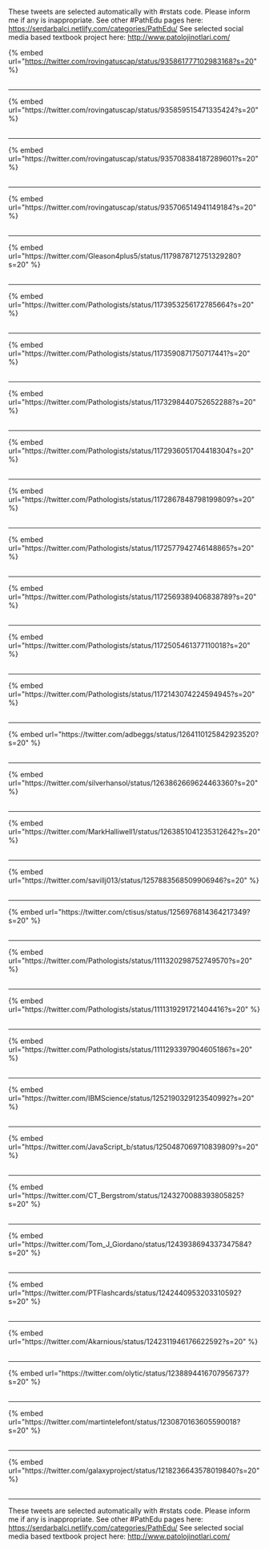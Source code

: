 

These tweets are selected automatically with #rstats code. Please inform me if any is inappropriate.
See other #PathEdu pages here: https://serdarbalci.netlify.com/categories/PathEdu/ 
See selected social media based textbook project here: http://www.patolojinotlari.com/

{% embed url="https://twitter.com/rovingatuscap/status/935861777102983168?s=20" %}<br>
<br>
<hr>
{% embed url="https://twitter.com/rovingatuscap/status/935859515471335424?s=20" %}<br>
<br>
<hr>
{% embed url="https://twitter.com/rovingatuscap/status/935708384187289601?s=20" %}<br>
<br>
<hr>
{% embed url="https://twitter.com/rovingatuscap/status/935706514941149184?s=20" %}<br>
<br>
<hr>
{% embed url="https://twitter.com/Gleason4plus5/status/1179878712751329280?s=20" %}<br>
<br>
<hr>
{% embed url="https://twitter.com/Pathologists/status/1173953256172785664?s=20" %}<br>
<br>
<hr>
{% embed url="https://twitter.com/Pathologists/status/1173590871750717441?s=20" %}<br>
<br>
<hr>
{% embed url="https://twitter.com/Pathologists/status/1173298440752652288?s=20" %}<br>
<br>
<hr>
{% embed url="https://twitter.com/Pathologists/status/1172936051704418304?s=20" %}<br>
<br>
<hr>
{% embed url="https://twitter.com/Pathologists/status/1172867848798199809?s=20" %}<br>
<br>
<hr>
{% embed url="https://twitter.com/Pathologists/status/1172577942746148865?s=20" %}<br>
<br>
<hr>
{% embed url="https://twitter.com/Pathologists/status/1172569389406838789?s=20" %}<br>
<br>
<hr>
{% embed url="https://twitter.com/Pathologists/status/1172505461377110018?s=20" %}<br>
<br>
<hr>
{% embed url="https://twitter.com/Pathologists/status/1172143074224594945?s=20" %}<br>
<br>
<hr>
{% embed url="https://twitter.com/adbeggs/status/1264110125842923520?s=20" %}<br>
<br>
<hr>
{% embed url="https://twitter.com/silverhansol/status/1263862669624463360?s=20" %}<br>
<br>
<hr>
{% embed url="https://twitter.com/MarkHalliwell1/status/1263851041235312642?s=20" %}<br>
<br>
<hr>
{% embed url="https://twitter.com/savillj013/status/1257883568509906946?s=20" %}<br>
<br>
<hr>
{% embed url="https://twitter.com/ctisus/status/1256976814364217349?s=20" %}<br>
<br>
<hr>
{% embed url="https://twitter.com/Pathologists/status/1111320298752749570?s=20" %}<br>
<br>
<hr>
{% embed url="https://twitter.com/Pathologists/status/1111319291721404416?s=20" %}<br>
<br>
<hr>
{% embed url="https://twitter.com/Pathologists/status/1111293397904605186?s=20" %}<br>
<br>
<hr>
{% embed url="https://twitter.com/IBMScience/status/1252190329123540992?s=20" %}<br>
<br>
<hr>
{% embed url="https://twitter.com/JavaScript_b/status/1250487069710839809?s=20" %}<br>
<br>
<hr>
{% embed url="https://twitter.com/CT_Bergstrom/status/1243270088393805825?s=20" %}<br>
<br>
<hr>
{% embed url="https://twitter.com/Tom_J_Giordano/status/1243938694337347584?s=20" %}<br>
<br>
<hr>
{% embed url="https://twitter.com/PTFlashcards/status/1242440953203310592?s=20" %}<br>
<br>
<hr>
{% embed url="https://twitter.com/Akarnious/status/1242311946176622592?s=20" %}<br>
<br>
<hr>
{% embed url="https://twitter.com/olytic/status/1238894416707956737?s=20" %}<br>
<br>
<hr>
{% embed url="https://twitter.com/martintelefont/status/1230870163605590018?s=20" %}<br>
<br>
<hr>
{% embed url="https://twitter.com/galaxyproject/status/1218236643578019840?s=20" %}<br>
<br>
<hr>


These tweets are selected automatically with #rstats code. Please inform me if any is inappropriate.
See other #PathEdu pages here: https://serdarbalci.netlify.com/categories/PathEdu/ 
See selected social media based textbook project here: http://www.patolojinotlari.com/
